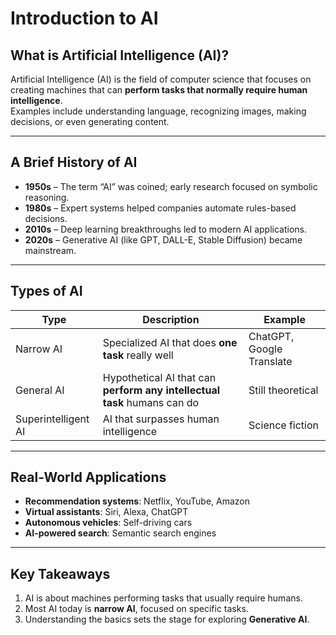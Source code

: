 # Introduction to AI

## What is Artificial Intelligence (AI)?

Artificial Intelligence (AI) is the field of computer science that focuses on creating machines that can **perform tasks that normally require human intelligence**.  
Examples include understanding language, recognizing images, making decisions, or even generating content.

---

## A Brief History of AI

- **1950s** – The term “AI” was coined; early research focused on symbolic reasoning.  
- **1980s** – Expert systems helped companies automate rules-based decisions.  
- **2010s** – Deep learning breakthroughs led to modern AI applications.  
- **2020s** – Generative AI (like GPT, DALL-E, Stable Diffusion) became mainstream.

---

## Types of AI

| Type | Description | Example |
|------|-------------|---------|
| Narrow AI | Specialized AI that does **one task** really well | ChatGPT, Google Translate |
| General AI | Hypothetical AI that can **perform any intellectual task** humans can do | Still theoretical |
| Superintelligent AI | AI that surpasses human intelligence | Science fiction |

---

## Real-World Applications

- **Recommendation systems**: Netflix, YouTube, Amazon  
- **Virtual assistants**: Siri, Alexa, ChatGPT  
- **Autonomous vehicles**: Self-driving cars  
- **AI-powered search**: Semantic search engines  

---

## Key Takeaways

1. AI is about machines performing tasks that usually require humans.  
2. Most AI today is **narrow AI**, focused on specific tasks.  
3. Understanding the basics sets the stage for exploring **Generative AI**.
